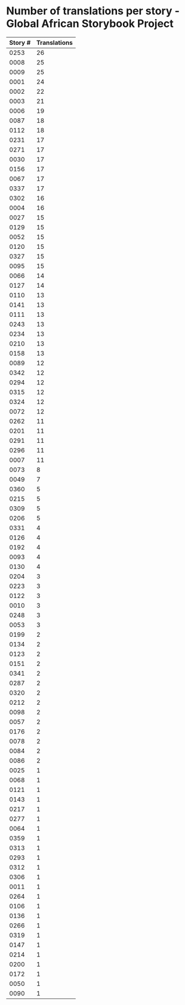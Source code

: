 # Number of translations per story - Global African Storybook Project

Story # | Translations
------- | ------------
0253 | 26
0008 | 25
0009 | 25
0001 | 24
0002 | 22
0003 | 21
0006 | 19
0087 | 18
0112 | 18
0231 | 17
0271 | 17
0030 | 17
0156 | 17
0067 | 17
0337 | 17
0302 | 16
0004 | 16
0027 | 15
0129 | 15
0052 | 15
0120 | 15
0327 | 15
0095 | 15
0066 | 14
0127 | 14
0110 | 13
0141 | 13
0111 | 13
0243 | 13
0234 | 13
0210 | 13
0158 | 13
0089 | 12
0342 | 12
0294 | 12
0315 | 12
0324 | 12
0072 | 12
0262 | 11
0201 | 11
0291 | 11
0296 | 11
0007 | 11
0073 | 8
0049 | 7
0360 | 5
0215 | 5
0309 | 5
0206 | 5
0331 | 4
0126 | 4
0192 | 4
0093 | 4
0130 | 4
0204 | 3
0223 | 3
0122 | 3
0010 | 3
0248 | 3
0053 | 3
0199 | 2
0134 | 2
0123 | 2
0151 | 2
0341 | 2
0287 | 2
0320 | 2
0212 | 2
0098 | 2
0057 | 2
0176 | 2
0078 | 2
0084 | 2
0086 | 2
0025 | 1
0068 | 1
0121 | 1
0143 | 1
0217 | 1
0277 | 1
0064 | 1
0359 | 1
0313 | 1
0293 | 1
0312 | 1
0306 | 1
0011 | 1
0264 | 1
0106 | 1
0136 | 1
0266 | 1
0319 | 1
0147 | 1
0214 | 1
0200 | 1
0172 | 1
0050 | 1
0090 | 1
